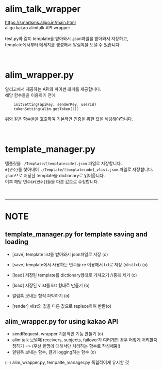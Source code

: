 
# alim_talk_wrapper
https://smartsms.aligo.in/main.html<br />
aligo kakao alimtalk API wrapper<br />
<br />
test.py와 같이 template을 받아와서 .json파일을 받아와서 저장하고,<br />
template에서부터 메세지를 생성해서 알림톡을 보낼 수 있습니다.<br />
<br />
<br />
# alim_wrapper.py
알리고에서 제공하는 API의 파이썬 래퍼를 제공합니다.<br />
해당 함수들을 이용하기 전에 <br />
```python
    initSetting(apiKey, senderKey, userId)
    tokenSetting(alim.getToken(1))
```
위와 같은 함수들을 호출하여 기본적인 인증을 위한 값을 세팅해야합니다.<br />
<br />
<br />
# template_manager.py 
템플릿을 `./Template/[templatecode].json` 파일로 저장합니다. <br />
`#{변수}`를 찾아내어 `./Template/[templatecode]_vlist.json` 파일로 저장합니다.<br />
.json으로 저장된 template을 dictionary로 읽어옵니다. <br /> 
이후 해당 변수(`#{변수}`)들을 다른 값으로 수정합니다. <br />
<br />
<br />


--------------------------------------------------------------------------------------
# NOTE 

## template_manager.py for template saving and loading 
* [save] template list를 받아와서 json파일로 저장 (o)
* [save] template에서 사용하는 변수들 re 이용해서 txt로 저장 (vlist.txt) (o)

* [load] 저장된 template를 dictionary형태로 가져오기 //중복 제거 (o)
* [load] 저장된 vlist를 list 형태로 만들기 (o)

* 알림톡 보내는 형식 파악하기 (o) 
* [render] vlist의 값을 다른 값으로 replace하여 반환(o) 


## alim_wrapper.py for using kakao API 
* sendRequest, wrapper 기본적인 기능 만들기 (o)
* alim talk 보낼때 receivers, subjects, failover가 여러개인 경우 어떻게 처리할지 정하기 => (우선 한명에 대해서만 처리하는 함수로 작성해둠!) 
* 알림톡 보내는 함수, 결과 logging하는 함수 (o)


(+) alim_wrapper.py, tempalte_manager.py 독립적이게 유지할 것 
